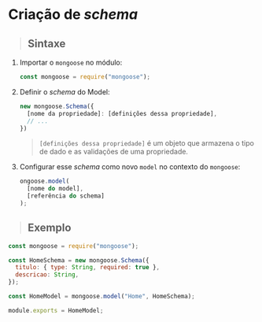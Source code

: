# Criação de _schema_

> ## **Sintaxe**

1. Importar o `mongoose` no módulo:

   ```js
   const mongoose = require("mongoose");
   ```

2. Definir o _schema_ do Model:

   ```js
   new mongoose.Schema({
     [nome da propriedade]: [definições dessa propriedade],
     // ...
   })
   ```

   > `[definições dessa propriedade]` é um objeto que armazena o tipo de dado e as validações de uma propriedade.

3. Configurar esse _schema_ como novo `model` no contexto do `mongoose`:

   ```js
   ongoose.model(
     [nome do model],
     [referência do schema]
   );
   ```

> ## **Exemplo**

```js
const mongoose = require("mongoose");

const HomeSchema = new mongoose.Schema({
  titulo: { type: String, required: true },
  descricao: String,
});

const HomeModel = mongoose.model("Home", HomeSchema);

module.exports = HomeModel;
```
